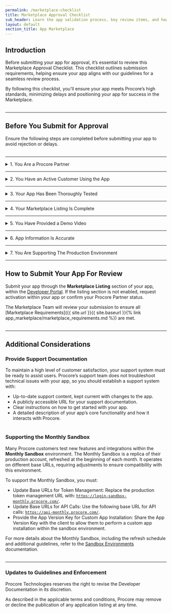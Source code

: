 ```yaml
---
permalink: /marketplace-checklist
title: Marketplace Approval Checklist
sub_header: Learn the app validation process, key review items, and how to submit your app for publication.
layout: default
section_title: App Marketplace
---
```


## Introduction
Before submitting your app for approval, it’s essential to review this Marketplace Approval Checklist. This checklist outlines submission requirements, helping ensure your app aligns with our guidelines for a seamless review process.

By following this checklist, you'll ensure your app meets Procore’s high standards, minimizing delays and positioning your app for success in the Marketplace.
<br><br>

***
## Before You Submit for Approval
Ensure the following steps are completed before submitting your app to avoid rejection or delays.
<br><br>

***
<details>
<summary class="collapseListTierOne">1. You Are a Procore Partner</summary>
<p>
    Approved Procore Partners receive a signed Partner Framework Agreement via email upon successful completion of the contracting process. This marks the final step and confirms your status as a Procore Partner.
    <br><br>
    If you're unsure about your partner status, contact <a href= "mailto: partnerprograms@procore.com"> partnerprograms@procore.com</a>. You can also apply to become a Procore Partner directly in the <b>Marketplace Listing</b> section of your app.
</p>
</details>

***
<details>
<summary class="collapseListTierOne">2. You Have an Active Customer Using the App</summary>
<p>
    Prior to having your app approved, and ultimately published to the Procore Marketplace, your app must have at least one (1) beta customer as described in the <a href="https://www.procore.com/partners/documents" target="_blank">Partner Program Guide</a>. This beta customer should help provide feedback about onboarding and functionality before your app being submitted for review.
    <br><br>
    This step builds confidence among prospective users, as customers often hesitate to adopt a new solution without prior customer usage.
</p>
</details>

***
<details>
<summary class="collapseListTierOne">3. Your App Has Been Thoroughly Tested</summary>
<p>
    As described in <a href="{{ site.url }}{{ site.baseurl }}{% link app_marketplace/marketplace_requirements.md %}">Getting Started & Requirements</a>, the Procore Marketplace is not meant for beta or trial apps. Prior to having your app be published, you must thoroughly tested the following items: 
</p>
<ul>
    <li>The app installation and configuration processes (both in your service and Procore).</li>
    <li>The customer onboarding experience.</li>
    <li>The usage of all the app features.</li>
    <li>If necessary, your app supports Procore's multi-company architecture.</li>
</ul>
<p>
Additionally, take into consideration how your app will handle rate limiting and authentication as these are common pain points.
</p>
</details>

***
<details>
<summary class="collapseListTierOne">4. Your Marketplace Listing Is Complete</summary>
<p>
    After becoming a Procore Partner, the Marketplace Team will enable your Marketplace Listing. When submitting your app, ensure that all required fields are completed as incomplete or misleading submissions will be rejected, causing a delay in the overall approval process. Key fields include:
</p>
<ul>
    <li>Key features and functionality descriptions.</li>
    <li>Detailed instructions for app onboarding.</li>
    <li>Any specific requirements for customers.</li>
</ul>
<p>
    If your listing is not enabled, request to have it activated through the <b>Marketplace Listing</b> tab in your app. For field requirements, see <a href="{{ site.url }}{{ site.baseurl }}{% link app_marketplace/marketplace_listing_guidelines.md %}">Marketing Listing Guidelines</a>.
</p>
</details>

***
<details>
<summary class="collapseListTierOne">5. You Have Provided a Demo Video</summary>
<p>
    When submitting your app for initial approval or when updating functionality, provide a 3-5 minute long demo video in the <b>Admin App Specifications</b> section of the Marketplace Listing that showcases the following:
</p>
<ul>
    <li>App installation and configuration processes (both in your service and Procore).</li>
    <li>Steps to link Procore accounts to your external service (e.g., selecting a Procore company).</li>
    <li>End-to-end app functionality, including data creation or visualization within Procore.</li>
    <li>User experience for embedded apps (if applicable).</li>
</ul>
<p>
    For non-functional updates to the listing, you may reuse the original video.
</p>
</details>

***
<details>
<summary class="collapseListTierOne">6. App Information Is Accurate</summary>
<p>
    While you can always update your Marketplace Listing at any time, ensure links, descriptions, functionality, and permissions are correctly reflected and are not misleading when submitting your app for approval.
    <br><br>
    Clearly convey the value of your app and how it will help the end-user, whether it's increasing operational efficiency or providing data accuracy. The customer wants to know <i>how</i> this integration is valuable to them and <i>why</i> they should adopt your solution. If possible, support a free trial to help engage the customer and provide them with direct steps to get started.
</p>
</details>

***
<details>
<summary class="collapseListTierOne">7. You Are Supporting The Production Environment</summary>
<p>
After testing in the Developer Sandbox, ensure your app is production-ready by updating specific items in the Procore Developer Portal or in your source code. Since each app is unique, this process can vary from app-to-app.
</p>
<div>
<h4>General Steps</h4>
<ul>
    <li>Customize the 'Post Installation Notes’ in the <b>Configuration Builder</b> section of your app to clearly explain how the app is configured within your service, and if applicable, in Procore.</li>
    <li>Promote your app to production inside your app, through the <a href="https://developers.procore.com/developers" target="_blank">Procore Developer Portal</a>.</li>
</ul>
</div>
<div>
<h4>Embedded Apps (Full-Screen and Side Panel)</h4>
<ul>
    <li>Verify cross-security policy configurations to allow Procore to render your webpages in production.</li>
</ul>
</div>
<div>
<h4>Data Connection Apps (User Level and Service Account Authentication)</h4>
<ul>
    <li>Update Base URLs for token management to <code>https://login.procore.com</code>.</li>
    <li>Update Base URLs for API calls to <code>https://api.procore.com</code>.</li>
    <li>Update your source code with the production Client ID and Secret provided to you within your app.</li>
    <li>If using User Level Authentication, update the base URL and Client ID for your callback URL, which is used to generate access token.</li>
    <li>Pass the Procore Company ID in API headers for all calls except:</li>
    <ul>
        <li>Token management (generate, refresh, revoke).</li>
        <li>Listing available companies.</li>
        <li>The optional <a href="https://developers.procore.com/reference/rest/me?version=latest" target="_blank">ME</a> API call.</li>
    </ul>
    <li>For Service Account Authentication, adhere to the principle of least privileged permissions. For example:</li>
    <ul>
        <li>If your app does not interact with the Directory tool, then it should not have permissions to Directory.</li>
        <li>If your app is reading information from Procore, it should not have Admin access to the specific solution.</li>
    </ul>
</ul>
</div>
</details>

***
<div class="bulletedBreak"></div>

## How to Submit Your App For Review
Submit your app through the **Marketplace Listing** section of your app, within the <a href="https://developers.procore.com/developers" target="_blank">Developer Portal</a>. If the listing section is not enabled, request activation within your app or confirm your Procore Partner status.

The Marketplace Team will review your submission to ensure all [Marketplace Requirements]({{ site.url }}{{ site.baseurl }}{% link app_marketplace/marketplace_requirements.md %}) are met.
<br><br>

***
## Additional Considerations
### Provide Support Documentation
To maintain a high level of customer satisfaction, your support system must be ready to assist users. Procore’s support team does not troubleshoot technical issues with your app, so you should establish a support system with:

- Up-to-date support content, kept current with changes to the app.
- A publicly accessible URL for your support documentation.
- Clear instructions on how to get started with your app.
- A detailed description of your app’s core functionality and how it interacts with Procore.
<br><br>

### Supporting the Monthly Sandbox
Many Procore customers test new features and integrations within the <b>Monthly Sandbox</b> environment. The Monthly Sandbox is a replica of their production account, refreshed at the beginning of each month. It operates on different base URLs, requiring adjustments to ensure compatibility with this environment.

To support the Monthly Sandbox, you must:
- Update Base URLs for Token Management: Replace the production token management URL with: <code>https://login-sandbox-monthly.procore.com/</code>.
- Update Base URLs for API Calls: Use the following base URL for API calls: <code>https://api-monthly.procore.com/</code>.
- Provide the App Version Key for Custom App Installation: Share the App Version Key with the client to allow them to perform a custom app installation within the sandbox environment.

For more details about the Monthly Sandbox, including the refresh schedule and additional guidelines, refer to the <a href="{{ site.url }}{{ site.baseurl }}{% link getting_started/development_environments.md %}">Sandbox Environments</a> documentation.
<br><br>

***
### Updates to Guidelines and Enforcement
Procore Technologies reserves the right to revise the Developer Documentation in its discretion.

As described in the applicable terms and conditions, Procore may remove or decline the publication of any application listing at any time.